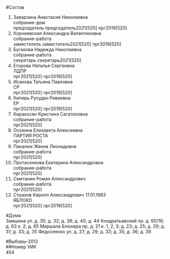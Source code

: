 #Состав  
1. Заварзина Анастасия Николаевна  
    собрание-дом  
    председатель председатель2021[520] прг2019[520]  
2. Корниевская Александра Валентиновна  
    собрание-работа  
    заместитель заместитель2021[520] прг2019[520]  
3. Бугакова Надежда Николаевна  
    собрание-работа  
    секретарь секретарь2021[520]  
4. Егорова Наталья Сергеевна  
    ЛДПР  
    прг2021[520] прг2019[520]  
5. Исакова Татьяна Павловна  
    СР  
    прг2021[520] прг2019[520]  
6. Киперь Русудан Ривиевна  
    ЕР  
    прг2021[520] прг2019[520]  
7. Киракосян Кристинэ Сагателовна  
    собрание-работа  
    прг2021[520]  
8. Осокина Елизавета Алексеевна  
    ПАРТИЯ РОСТА  
    прг2021[520]  
9. Пакалюк Жанна Леонидовна  
    собрание-работа  
    прг2021[520]  
10. Протасенкова Екатерина Александровна  
    собрание-работа  
    прг2021[520]  
11. Сметанин Роман Александрович  
    собрание-работа  
    прг2021[520]  
12. Страхов Кирилл Александрович 17.01.1983  
    ЯБЛОКО  
    прг2021[520] прг2019[520]  

#Дома  
Замшина ул. д. 30; д. 32; д. 38; д. 40; д. 44 Кондратьевский пр. д. 60/19; д. 63 к. 2; д. 65 Маршала Блюхера пр. д. 21 к. 1, 2, 3; д. 23; д. 25; д. 29; д. 31; д. 33; д. 35 Федосеенко ул. д. 27; д. 29; д. 33; д. 35; д. 36; д. 39  
  
#Выборы-2012  
##Номер УИК  
454  
